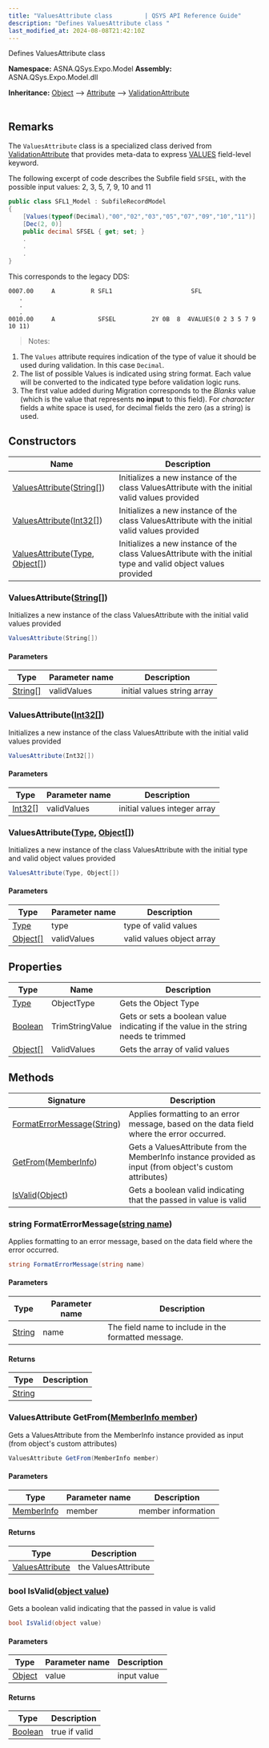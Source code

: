 ```yaml
---
title: "ValuesAttribute class         | QSYS API Reference Guide"
description: "Defines ValuesAttribute class "
last_modified_at: 2024-08-08T21:42:10Z
---
```


Defines ValuesAttribute class

**Namespace:** ASNA.QSys.Expo.Model
**Assembly:** ASNA.QSys.Expo.Model.dll

**Inheritance:** [Object](https://docs.microsoft.com/en-us/dotnet/api/system.object) --> [Attribute](https://docs.microsoft.com/en-us/dotnet/api/system.attribute) --> [ValidationAttribute](https://learn.microsoft.com/en-us/dotnet/api/system.componentmodel.dataannotations.validationattribute?view=net-8.0)
<br>
<br>

## Remarks

The `ValuesAttribute` class is a specialized class derived from [ValidationAttribute](https://docs.microsoft.com/en-us/dotnet/api/system.componentmodel.dataannotations.validationattribute) that provides meta-data to express [VALUES](https://www.ibm.com/docs/en/i/7.4?topic=80-values-values-keyword-display-files) field-level keyword.

The following excerpt of code describes the Subfile field `SFSEL`, with the possible input values: 2, 3, 5, 7, 9, 10 and 11

```cs
public class SFL1_Model : SubfileRecordModel
{
    [Values(typeof(Decimal),"00","02","03","05","07","09","10","11")]
    [Dec(2, 0)]
    public decimal SFSEL { get; set; }
    .
    .
    .
}
```

This corresponds to the legacy DDS:

```
0007.00     A          R SFL1                      SFL
   .
   .
   .
0010.00     A            SFSEL          2Y 0B  8  4VALUES(0 2 3 5 7 9 10 11)
```

>Notes: 

1. The `Values` attribute requires indication of the type of value it should be used during validation. In this case `Decimal`.
2. The list of possible Values is indicated using string format. Each value will be converted to the indicated type before validation logic runs.
3. The first value added during Migration corresponds to the *Blanks* value (which is the value that represents **no input** to this field). For *character* fields a white space is used, for decimal fields the zero (as a string) is used.


## Constructors

| Name | Description |
| --- | --- |
| [ValuesAttribute](#valuesattributestring)([String\[\]](https://docs.microsoft.com/en-us/dotnet/api/system.string)) | Initializes a new instance of the class ValuesAttribute with the initial valid values provided
| [ValuesAttribute](#valuesattributeint32)([Int32\[\]](https://docs.microsoft.com/en-us/dotnet/api/system.int32)) | Initializes a new instance of the class ValuesAttribute with the initial valid values provided
| [ValuesAttribute](#valuesattributetype-object)([Type](https://docs.microsoft.com/en-us/dotnet/api/system.type), [Object\[\]](https://docs.microsoft.com/en-us/dotnet/api/system.object)) | Initializes a new instance of the class ValuesAttribute with the initial type and valid object values provided

### ValuesAttribute([String\[\]](https://docs.microsoft.com/en-us/dotnet/api/system.string))

Initializes a new instance of the class ValuesAttribute with the initial valid values provided

```cs
ValuesAttribute(String[])
```

#### Parameters

| Type | Parameter name | Description
| --- | --- | ---
| [String\[\]](https://docs.microsoft.com/en-us/dotnet/api/system.string) | validValues | initial values string array

### ValuesAttribute([Int32\[\]](https://docs.microsoft.com/en-us/dotnet/api/system.int32))

Initializes a new instance of the class ValuesAttribute with the initial valid values provided

```cs
ValuesAttribute(Int32[])
```

#### Parameters

| Type | Parameter name | Description
| --- | --- | ---
| [Int32\[\]](https://docs.microsoft.com/en-us/dotnet/api/system.int32) | validValues | initial values integer array

### ValuesAttribute([Type](https://docs.microsoft.com/en-us/dotnet/api/system.type), [Object\[\]](https://docs.microsoft.com/en-us/dotnet/api/system.object))

Initializes a new instance of the class ValuesAttribute with the initial type and valid object values provided

```cs
ValuesAttribute(Type, Object[])
```

#### Parameters

| Type | Parameter name | Description
| --- | --- | ---
| [Type](https://docs.microsoft.com/en-us/dotnet/api/system.type) | type | type of valid values
| [Object\[\]](https://docs.microsoft.com/en-us/dotnet/api/system.object) | validValues | valid values object array

## Properties

| Type | Name | Description
| --- | --- | --- 
| [Type](https://docs.microsoft.com/en-us/dotnet/api/system.type) | ObjectType | Gets the Object Type |
| [Boolean](https://docs.microsoft.com/en-us/dotnet/api/system.boolean) | TrimStringValue | Gets or sets a boolean value indicating if the value in the string needs te trimmed |
| [Object\[\]](https://docs.microsoft.com/en-us/dotnet/api/system.object) | ValidValues | Gets the array of valid values |

## Methods

| Signature | Description |
| --- | --- |
| [FormatErrorMessage](#string-formaterrormessagestring-name)([String](https://docs.microsoft.com/en-us/dotnet/api/system.string)) | Applies formatting to an error message, based on the data field where the error occurred.
| [GetFrom](#valuesattribute-getfrommemberinfo-member)([MemberInfo](https://learn.microsoft.com/en-us/dotnet/api/system.reflection.memberinfo?view=net-8.0)) | Gets a ValuesAttribute from the MemberInfo instance provided as input (from object's custom attributes)
| [IsValid](#bool-isvalidobject-value)([Object](https://docs.microsoft.com/en-us/dotnet/api/system.object)) | Gets a boolean valid indicating that the passed in value is valid

### string FormatErrorMessage([string name](https://learn.microsoft.com/en-us/dotnet/api/system.string?view=net-8.0))

Applies formatting to an error message, based on the data field where the error occurred.

```cs
string FormatErrorMessage(string name)
```

#### Parameters

| Type | Parameter name | Description
| --- | --- | ---
| [String](https://docs.microsoft.com/en-us/dotnet/api/system.string) | name | The field name to include in the formatted message.

#### Returns

| Type | Description
| --- | ---
| [String](https://docs.microsoft.com/en-us/dotnet/api/system.string) | 

### ValuesAttribute GetFrom([MemberInfo member](https://learn.microsoft.com/en-us/dotnet/api/system.reflection.memberinfo?view=net-8.0))

Gets a ValuesAttribute from the MemberInfo instance provided as input (from object's custom attributes)

```cs
ValuesAttribute GetFrom(MemberInfo member)
```

#### Parameters

| Type | Parameter name | Description
| --- | --- | ---
| [MemberInfo](https://learn.microsoft.com/en-us/dotnet/api/system.reflection.memberinfo?view=net-8.0) | member | member information

#### Returns

| Type | Description
| --- | ---
| [ValuesAttribute](/reference/expo/qsys-expo-model/values-attribute.html) | the ValuesAttribute

### bool IsValid([object value](https://docs.microsoft.com/en-us/dotnet/api/system.object))

Gets a boolean valid indicating that the passed in value is valid

```cs
bool IsValid(object value)
```

#### Parameters

| Type | Parameter name | Description
| --- | --- | ---
| [Object](https://docs.microsoft.com/en-us/dotnet/api/system.object) | value | input value

#### Returns

| Type | Description
| --- | ---
| [Boolean](https://docs.microsoft.com/en-us/dotnet/api/system.boolean) | true if valid
